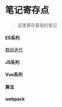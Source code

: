 # 笔记寄存点

> 这里寄存着我的笔记

#### ES系列
[数组迭代](https://github.com/wind-jyf/blog/blob/master/ES/%E3%80%90ES5%E3%80%91%E6%95%B0%E7%BB%84%E8%BF%AD%E4%BB%A3.md)

#### JS系列

#### Vue系列

#### 算法

#### webpack

